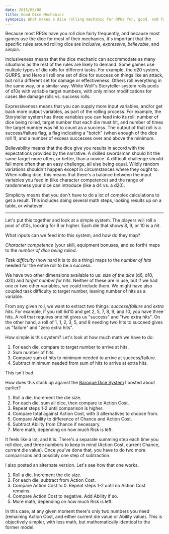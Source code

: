 ```yaml
---
date: 2015/06/08
title: Good Dice Mechanics
synopsis: What makes a dice rolling mechanic for RPGs fun, good, and fast?
---
```


Because most RPGs have you roll dice fairly frequently, and because most games use the dice for most of their mechanics, it's important that the specific rules around rolling dice are *inclusive*, *expressive*, *believable*, and *simple*.

<!-- more -->

Inclusiveness means that the dice mechanic can accommodate as many situations as the rest of the rules are likely to demand. Some games use multiple types of die rolls for different tasks. For example, the d20 system, GURPS, and Hero all roll one set of dice for success on things like an attack, but roll a different set for damage or effectiveness. Others roll everything in the same way, or a similar way. White Wolf's Storyteller system rolls pools of d10s with variable target numbers, with only minor modifications for cases like damage rolls vs. success rolls.

Expressiveness means that you can supply more input variables, and/or get back more output variables, as part of the rolling process. For example, the Storyteller system has three variables you can feed into its roll: number of dice being rolled, target number that each die must hit, and number of times the target number was hit to count as a success. The output of that roll is a success/failure flag, a flag indicating a "botch" (when enough of the dice roll 1), and a number of excess successes over and above the minimum.

Believability means that the dice give you results in accord with the expectations provided by the narrative. A skilled swordsman should hit the same target more often, or better, than a novice. A difficult challenge should fail more often than an easy challenge, all else being equal. Wildly random variations shouldn't happen except in circumstances where they ought to. When rolling dice, this means that there's a balance between the input variables you feed in (like character competence) and the range of randomness your dice can introduce (like a d4 vs. a d20).

Simplicity means that you don't have to do a lot of complex calculations to get a result. This includes doing several math steps, looking results up on a table, or whatever.

----

Let's put this together and look at a simple system. The players will roll a pool of d10s, looking for 8 or higher. Each die that shows 8, 9, or 10 is a *hit*.

What inputs can we feed into this system, and how do they map?

*Character competence* (your skill, equipment bonuses, and so forth) maps to the *number of dice being rolled*.

*Task difficulty* (how hard it is to do a thing) maps to the *number of hits* needed for the entire roll to be a success.

We have two other dimensions available to us: *size of the dice* (d6, d10, d20) and *target number for hits*. Neither of these are in use, but if we had one or two other variables, we could include them. We might have also coupled task difficulty to target number, leaving number of hits as a variable.

From any given roll, we want to extract two things: *success/failure* and *extra hits*. For example, if you roll 6d10 and get 2, 5, 7, 8, 9, and 10, you have three hits. A roll that requires one hit gives us "success" and "two extra hits". On the other hand, a roll of 1, 1, 2, 3, 5, and 8 needing two hits to succeed gives us "failure" and "zero extra hits".

How simple is this system? Let's look at how much math we have to do:

1. For each die, compare to target number to arrive at hits.
2. Sum number of hits.
3. Compare sum of hits to minimum needed to arrive at success/failure.
4. Subtract minimum needed from sum of hits to arrive at extra hits.

This isn't bad.

How does this stack up against the [Baroque Dice System] I posted about earlier?

1. Roll a die. Increment the die size.
2. For each die, sum all dice, then compare to Action Cost.
3. Repeat steps 1-2 until comparison is higher.
4. Compare total against Action Cost, with 3 alternatives to choose from.
5. Compare Ability to difference of Chance and Action Cost.
6. Subtract Ability from Chance if necessary.
7. More math, depending on how much Risk is left.

It feels like a lot, and it is. There's a separate summing step each time you roll dice, and three numbers to keep in mind (Action Cost, current Chance, current die value). Once you've done that, you have to do two more comparisons and possibly one step of subtraction.

I also posted an alternate version. Let's see how that one works.

1. Roll a die. Increment the die size.
2. For each die, subtract from Action Cost.
3. Compare Action Cost to 0. Repeat steps 1-2 until no Action Cost remains.
4. Compare Action Cost to negative. Add Ability if so.
5. More math, depending on how much Risk is left.

In this case, at any given moment there's only two numbers you need (remaining Action Cost, and either current die value or Ability value). This is objectively simpler, with less math, but mathematically identical to the former model.

[Baroque Dice System]: /blog/2015-06-08-baroque-dice-mechanic.html
